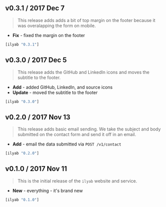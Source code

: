 ## v0.3.1 / 2017 Dec 7

> This release adds adds a bit of top margin on the footer because it was overalapping
> the form on mobile.

* **Fix** - fixed the margin on the footer

```clojure
[ilyab "0.3.1"]
```

## v0.3.0 / 2017 Dec 5

> This release adds the GitHub and LinkedIn icons and moves the subtitle to the
> footer.

* **Add** - added GitHub, LinkedIn, and source icons
* **Update** - moved the subtitle to the footer

```clojure
[ilyab "0.3.0"]
```

## v0.2.0 / 2017 Nov 13

> This release adds basic email sending. We take the subject and body submitted
> on the contact form and send it off in an email.

* **Add** - email the data submitted via `POST /v1/contact`

```clojure
[ilyab "0.2.0"]
```


## v0.1.0 / 2017 Nov 11

> This is the initial release of the `ilyab` website and service.

* **New** - everything - it's brand new

```clojure
[ilyab "0.1.0"]
```
